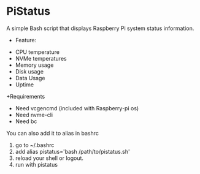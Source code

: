 # PiStatus

A simple Bash script that displays Raspberry Pi system status information.

+ Feature:
- CPU temperature
- NVMe temperatures 
- Memory usage 
- Disk usage
- Data Usage
- Uptime


+Requirements
- Need vcgencmd (included with Raspberry-pi os)
- Need nvme-cli 
- Need bc

You can also add it to alias in bashrc
1. go to ~/.bashrc
2. add alias pistatus='bash /path/to/pistatus.sh'
3. reload your shell or logout.
4. run with pistatus

